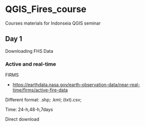 # QGIS_Fires_course
Courses materials for Indonseia QGIS seminar
## Day 1
Downloading FHS Data
### Active and real-time
FIRMS
- https://earthdata.nasa.gov/earth-observation-data/near-real-time/firms/active-fire-data

Different format: .shp; .kml; (txt).csv; 

Time: 24-h,48-h,7days

Direct download
